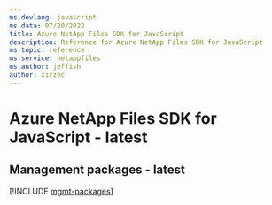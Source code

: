 ```yaml
---
ms.devlang: javascript
ms.data: 07/20/2022
title: Azure NetApp Files SDK for JavaScript
description: Reference for Azure NetApp Files SDK for JavaScript
ms.topic: reference
ms.service: netappfiles
ms.author: jeffish
author: xirzec
---
```

# Azure NetApp Files SDK for JavaScript - latest

## Management packages - latest
[!INCLUDE [mgmt-packages](netapp-files-mgmt-index.md)]
